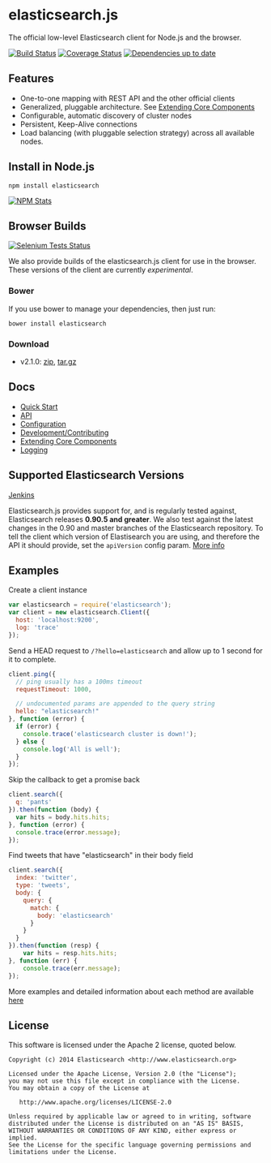 # elasticsearch.js

The official low-level Elasticsearch client for Node.js and the browser.

[![Build Status](https://travis-ci.org/elasticsearch/elasticsearch-js.png?branch=2.1)](https://travis-ci.org/elasticsearch/elasticsearch-js?branch=2.1) [![Coverage Status](https://coveralls.io/repos/elasticsearch/elasticsearch-js/badge.png?branch=2.1)](https://coveralls.io/r/elasticsearch/elasticsearch-js?branch=2.1) [![Dependencies up to date](https://david-dm.org/elasticsearch/elasticsearch-js.png)](https://david-dm.org/elasticsearch/elasticsearch-js)

## Features

 - One-to-one mapping with REST API and the other official clients
 - Generalized, pluggable architecture. See [Extending Core Components](http://www.elasticsearch.org/guide/en/elasticsearch/client/javascript-api/current/extending_core_components.html)
 - Configurable, automatic discovery of cluster nodes
 - Persistent, Keep-Alive connections
 - Load balancing (with pluggable selection strategy) across all available nodes.

## Install in Node.js

```
npm install elasticsearch
```

<!-- wow bling -->
[![NPM Stats](https://nodei.co/npm/elasticsearch.png?downloads=true)](https://npmjs.org/package/elasticsearch)

## Browser Builds

[![Selenium Tests Status](https://saucelabs.com/browser-matrix/elasticsearch-js.svg)](https://saucelabs.com/u/elasticsearch-js)

We also provide builds of the elasticsearch.js client for use in the browser. These versions of the client are currently *experimental*.

### Bower
If you use bower to manage your dependencies, then just run:
```
bower install elasticsearch
```

### Download
 - v2.1.0: [zip](https://download.elasticsearch.org/elasticsearch/elasticsearch-js/elasticsearch-js-2.1.0.zip), [tar.gz](https://download.elasticsearch.org/elasticsearch/elasticsearch-js/elasticsearch-js-2.1.0.tar.gz)

## Docs
 - [Quick Start](http://www.elasticsearch.org/guide/en/elasticsearch/client/javascript-api/current/quick-start.html)
 - [API](http://www.elasticsearch.org/guide/en/elasticsearch/client/javascript-api/current/api-reference.html)
 - [Configuration](http://www.elasticsearch.org/guide/en/elasticsearch/client/javascript-api/current/configuration.html)
 - [Development/Contributing](https://github.com/elasticsearch/elasticsearch-js/blob/master/CONTRIBUTING.md)
 - [Extending Core Components](http://www.elasticsearch.org/guide/en/elasticsearch/client/javascript-api/current/extending_core_components.html)
 - [Logging](http://www.elasticsearch.org/guide/en/elasticsearch/client/javascript-api/current/logging.html)

## Supported Elasticsearch Versions

[Jenkins](https://build.elasticsearch.org/job/es-js_nightly/)

Elasticsearch.js provides support for, and is regularly tested against, Elasticsearch releases **0.90.5 and greater**. We also test against the latest changes in the 0.90 and master branches of the Elasticsearch repository. To tell the client which version of Elastisearch you are using, and therefore the API it should provide, set the `apiVersion` config param. [More info](http://www.elasticsearch.org/guide/en/elasticsearch/client/javascript-api/current/configuration.html#_config_options)

## Examples

Create a client instance
```js
var elasticsearch = require('elasticsearch');
var client = new elasticsearch.Client({
  host: 'localhost:9200',
  log: 'trace'
});
```

Send a HEAD request to `/?hello=elasticsearch` and allow up to 1 second for it to complete.
```js
client.ping({
  // ping usually has a 100ms timeout
  requestTimeout: 1000,

  // undocumented params are appended to the query string
  hello: "elasticsearch!"
}, function (error) {
  if (error) {
    console.trace('elasticsearch cluster is down!');
  } else {
    console.log('All is well');
  }
});
```

Skip the callback to get a promise back
```js
client.search({
  q: 'pants'
}).then(function (body) {
  var hits = body.hits.hits;
}, function (error) {
  console.trace(error.message);
});
```

Find tweets that have "elasticsearch" in their body field
```js
client.search({
  index: 'twitter',
  type: 'tweets',
  body: {
    query: {
      match: {
        body: 'elasticsearch'
      }
    }
  }
}).then(function (resp) {
    var hits = resp.hits.hits;
}, function (err) {
    console.trace(err.message);
});
```

More examples and detailed information about each method are available [here](http://www.elasticsearch.org/guide/en/elasticsearch/client/javascript-api/current/index.html)

## License

This software is licensed under the Apache 2 license, quoted below.

    Copyright (c) 2014 Elasticsearch <http://www.elasticsearch.org>

    Licensed under the Apache License, Version 2.0 (the "License");
    you may not use this file except in compliance with the License.
    You may obtain a copy of the License at

       http://www.apache.org/licenses/LICENSE-2.0

    Unless required by applicable law or agreed to in writing, software
    distributed under the License is distributed on an "AS IS" BASIS,
    WITHOUT WARRANTIES OR CONDITIONS OF ANY KIND, either express or implied.
    See the License for the specific language governing permissions and
    limitations under the License.
